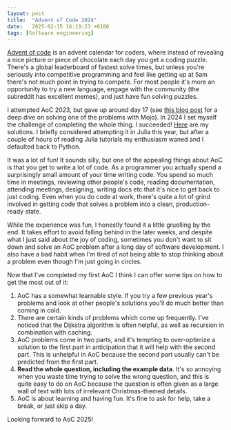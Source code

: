 ```yaml
---
layout: post
title:  "Advent of Code 2024"
date:   2025-02-15 16:19:23 +0100
tags: [Software engineering]
---
```


[Advent of code](https://adventofcode.com/) is an advent calendar for coders, where instead of revealing a
nice picture or piece of chocolate each day you get a coding puzzle.  There's a global leaderboard of
fastest solve times, but unless you're seriously into competitive programming and feel like getting up at 5am
there's not much point in trying to compete.  For most people it's more an opportunity to try a new language,
engage with the community (the subreddit has excellent memes), and just have fun solving puzzles.

I attempted AoC 2023, but gave up around day 17 (see
[this blog post](https://alexcockburn1.github.io/posts/AoC-2023-Problem-5-with-Mojo/) for a deep dive
on solving one of the problems with Mojo). In 2024 I set myself the challenge of completing the whole thing.
I succeeded! [Here](https://github.com/alexcockburn1/AoC2024) are my solutions.  I briefly considered
attempting it in Julia this year, but after a couple of hours of reading Julia tutorials my enthusiasm waned and I
defaulted back to Python.

It was a lot of fun!  It sounds silly, but one of the appealing things about AoC is that you get
to write a lot of code.  As a programmer you actually spend a surprisingly small amount of your time
writing code.  You spend so much time in meetings, reviewing other people's code, reading documentation,
attending meetings, designing, writing docs etc that it's nice to get back to just coding.  Even
when you do code at work, there's quite a lot of grind involved in getting code that solves a problem
into a clean, production-ready state.

While the experience was fun, I honestly found it a little gruelling by the end.  It takes effort to avoid
falling behind in the later weeks, and despite what I just said about the joy of coding, sometimes
you don't want to sit down and solve an AoC problem after a long day of software development.  I also have a
bad habit when I'm tired of not being able to stop thinking about a problem even though I'm just
going in circles.

Now that I've completed my first AoC I think I can offer some tips on how to get the most out of it:

1. AoC has a somewhat learnable style.  If you try a few previous year's problems and look at other people's solutions
you'll do much better than coming in cold.
2. There are certain kinds of problems which come up frequently.  I've noticed that the Dijkstra algorithm is often
helpful, as well as recursion in combination with caching.
3. AoC problems come in two parts, and it's tempting to over-optimize a solution to the first part in anticipation
that it will help with the second part.  This is unhelpful in AoC because the second part usually can't be predicted
from the first part.
4. **Read the whole question, including the example data**.  It's so annoying when you waste time trying to solve the wrong
question, and this is quite easy to do on AoC because the question is often given as a large wall of text with lots of
irrelevant Christmas-themed details.
5. AoC is about learning and having fun.  It's fine to ask for help, take a break, or just skip a day.

Looking forward to AoC 2025!
